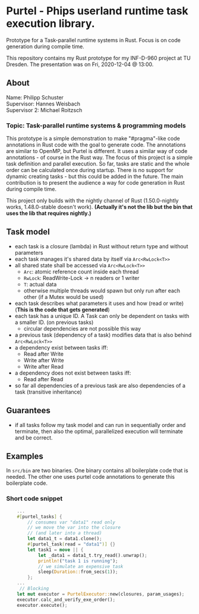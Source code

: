 # Purtel - Phips userland runtime task execution library.

Prototype for a Task-parallel runtime systems in Rust. Focus is on code generation during compile time.


This repository contains my Rust prototype for my INF-D-960 project at TU Dresden.
The presentation was on Fri, 2020-12-04 @ 13:00.

## About

Name: Philipp Schuster\
Supervisor: Hannes Weisbach\
Supervisor 2: Michael Roitzsch

### Topic: Task-parallel runtime systems & programming models

This prototype is a simple demonstration to make "#pragma"-like code annotations in Rust code
with the goal to generate code. The annotations are similar to OpenMP, but Purtel is different. 
It uses a similar way of code annotations - of course in the Rust way. The focus of this project 
is a simple task definition and parallel execution. So far, tasks are static and the whole order 
can be calculated once during startup. There is no support for dynamic creating tasks - but this
could be added in the future. The main contribution is to present the audience a way for code 
generation in Rust during compile time. 

This project only builds with the nightly channel of Rust (1.50.0-nightly works, 1.48.0-stable doesn't work).
**(Actually it's not the lib but the bin that uses the lib that requires nightly.)**

## Task model
- each task is a closure (lambda) in Rust without return type and without parameters
- each task manages it's shared data by itself via `Arc<RwLock<T>>`
- all shared state shall be accessed via `Arc<RwLock<T>>`
    - `Arc`: atomic reference count inside each thread
    - `RwLock`: ReadWrite-Lock -> n readers or 1 writer
    - `T`: actual data
    - otherwise multiple threads would spawn but only run after each other 
      (if a Mutex would be used)
- each task describes what parameters it uses and how (read or write)
  (**This is the code that gets generated**)
- each task has a unique ID. A Task can only be dependent on tasks with a smaller ID.
  (on previous tasks)
    - circular dependencies are not possible this way
- a previous task (dependency of a task) modifies data that is also behind `Arc<RwLock<T>>`
- a dependency exist between tasks iff:
    - Read after Write
    - Write after Write
    - Write after Read
- a dependency does not exist between tasks iff:
    - Read after Read
- so far all dependencies of a previous task are also dependencies of a task
  (transitive inheritance)

## Guarantees
- if all tasks follow my task model and can run in sequentially order and terminate,
  then also the optimal, parallelized execution will terminate and be correct.

## Examples
In `src/bin` are two binaries. One binary contains all boilerplate code that is needed.
The other one uses purtel code annotations to generate this boilerplate code.

### Short code snippet
```rust
    ...
    #[purtel_tasks] {
        // consumes var "data1" read only
        // we move the var into the closure
        // (and later into a thread)
        let data1_t = data1.clone();
        #[purtel_task(read = "data1")] {}
        let task1 = move || {
            let _data1 = data1_t.try_read().unwrap();
            println!("task 1 is running");
            // we simulate an expensive task
            sleep(Duration::from_secs(1));
        };
    ...
     // Blocking
    let mut executor = PurtelExecutor::new(closures, param_usages);
    executor.calc_and_verify_exe_order();
    executor.execute();
```

